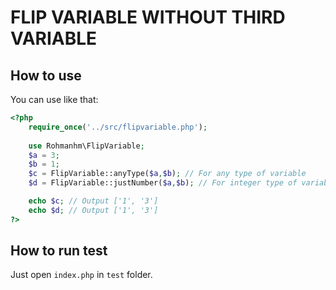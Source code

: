 # FLIP VARIABLE WITHOUT THIRD VARIABLE

## How to use

You can use like that:

```php
<?php
	require_once('../src/flipvariable.php');
	
	use Rohmanhm\FlipVariable;
	$a = 3;
	$b = 1;
	$c = FlipVariable::anyType($a,$b); // For any type of variable
	$d = FlipVariable::justNumber($a,$b); // For integer type of variable

	echo $c; // Output ['1', '3']
	echo $d; // Output ['1', '3']
?>
```

## How to run test

Just open `index.php` in `test` folder.